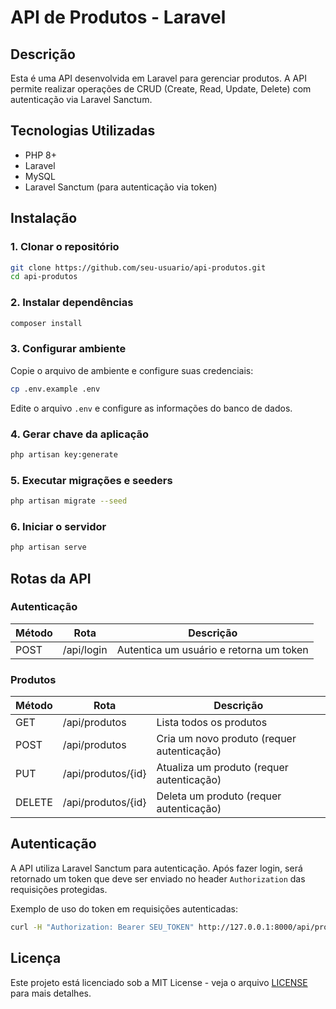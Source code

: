 # API de Produtos - Laravel

## Descrição
Esta é uma API desenvolvida em Laravel para gerenciar produtos. A API permite realizar operações de CRUD (Create, Read, Update, Delete) com autenticação via Laravel Sanctum.

## Tecnologias Utilizadas
- PHP 8+
- Laravel
- MySQL
- Laravel Sanctum (para autenticação via token)

## Instalação
### 1. Clonar o repositório
```bash
git clone https://github.com/seu-usuario/api-produtos.git
cd api-produtos
```

### 2. Instalar dependências
```bash
composer install
```

### 3. Configurar ambiente
Copie o arquivo de ambiente e configure suas credenciais:
```bash
cp .env.example .env
```
Edite o arquivo `.env` e configure as informações do banco de dados.

### 4. Gerar chave da aplicação
```bash
php artisan key:generate
```

### 5. Executar migrações e seeders
```bash
php artisan migrate --seed
```

### 6. Iniciar o servidor
```bash
php artisan serve
```

## Rotas da API

### Autenticação
| Método | Rota       | Descrição                  |
|--------|-----------|----------------------------|
| POST   | /api/login | Autentica um usuário e retorna um token |

### Produtos
| Método | Rota             | Descrição |
|--------|-----------------|-----------|
| GET    | /api/produtos    | Lista todos os produtos |
| POST   | /api/produtos    | Cria um novo produto (requer autenticação) |
| PUT    | /api/produtos/{id} | Atualiza um produto (requer autenticação) |
| DELETE | /api/produtos/{id} | Deleta um produto (requer autenticação) |

## Autenticação
A API utiliza Laravel Sanctum para autenticação. Após fazer login, será retornado um token que deve ser enviado no header `Authorization` das requisições protegidas.

Exemplo de uso do token em requisições autenticadas:
```bash
curl -H "Authorization: Bearer SEU_TOKEN" http://127.0.0.1:8000/api/produtos
```

## Licença
Este projeto está licenciado sob a MIT License - veja o arquivo [LICENSE](LICENSE) para mais detalhes.
